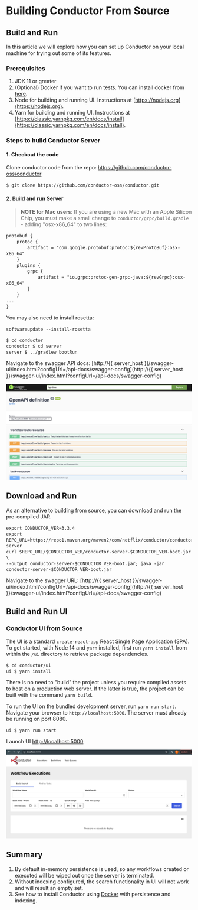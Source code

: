 # Building Conductor From Source
## Build and Run

In this article we will explore how you can set up Conductor on your local machine for trying out some of its
features.

### Prerequisites
1. JDK 11 or greater
2. (Optional) Docker if you want to run tests.  You can install docker from [here](https://www.docker.com/get-started/).
3. Node for building and running UI.  Instructions at [https://nodejs.org](https://nodejs.org).
4. Yarn for building and running UI.  Instructions at [https://classic.yarnpkg.com/en/docs/install](https://classic.yarnpkg.com/en/docs/install).

### Steps to build Conductor Server

#### 1. Checkout the code
Clone conductor code from the repo: https://github.com/conductor-oss/conductor

```shell
$ git clone https://github.com/conductor-oss/conductor.git
```
#### 2. Build and run Server

> **NOTE for Mac users**: If you are using a new Mac with an Apple Silicon Chip, you must make a small change to ```conductor/grpc/build.gradle``` - adding "osx-x86_64" to two lines:
```
protobuf {
    protoc {
        artifact = "com.google.protobuf:protoc:${revProtoBuf}:osx-x86_64"
    }
    plugins {
        grpc {
            artifact = "io.grpc:protoc-gen-grpc-java:${revGrpc}:osx-x86_64"
        }
    }
...
} 
```

You may also need to install rosetta:  

```shell
softwareupdate --install-rosetta
``` 

```shell
$ cd conductor
conductor $ cd server
server $ ../gradlew bootRun
```

Navigate to the swagger API docs:
[http://{{ server_host }}/swagger-ui/index.html?configUrl=/api-docs/swagger-config](http://{{ server_host }}/swagger-ui/index.html?configUrl=/api-docs/swagger-config)

![swagger](swagger.png)

## Download and Run
As an alternative to building from source, you can download and run the pre-compiled JAR.

```shell
export CONDUCTOR_VER=3.3.4
export REPO_URL=https://repo1.maven.org/maven2/com/netflix/conductor/conductor-server
curl $REPO_URL/$CONDUCTOR_VER/conductor-server-$CONDUCTOR_VER-boot.jar \
--output conductor-server-$CONDUCTOR_VER-boot.jar; java -jar conductor-server-$CONDUCTOR_VER-boot.jar 
```
Navigate to the swagger URL: [http://{{ server_host }}/swagger-ui/index.html?configUrl=/api-docs/swagger-config](http://{{ server_host }}/swagger-ui/index.html?configUrl=/api-docs/swagger-config)



## Build and Run UI

### Conductor UI from Source

The UI is a standard `create-react-app` React Single Page Application (SPA). To get started, with Node 14 and `yarn` installed, first run `yarn install` from within the `/ui` directory to retrieve package dependencies.


```shell
$ cd conductor/ui
ui $ yarn install
```

There is no need to "build" the project unless you require compiled assets to host on a production web server. If the latter is true, the project can be built with the command `yarn build`.

To run the UI on the bundled development server, run `yarn run start`. Navigate your browser to `http://localhost:5000`. The server must already be running on port 8080. 

```shell
ui $ yarn run start
```

Launch UI [http://localhost:5000](http://localhost:5000)

![conductor ui](conductorUI.png)

## Summary
1. By default in-memory persistence is used, so any workflows created or executed will be wiped out once the server is terminated.
2. Without indexing configured, the search functionality in UI will not work and will result an empty set.
3. See how to install Conductor using [Docker](docker.md) with persistence and indexing.
